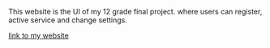 This website is the UI of my 12 grade final project. where users can register, active service and change settings. 

<a href = "defensiveblocks.pythonanywhere.com"> link to my website </a>
